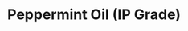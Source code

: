 ---
name: Peppermint Oil (IP Grade)
title: Peppermint Oil (IP Grade)
details:
  - detail:
      key: Usage/Application
      value: Aromatherapy
  - detail:
      key: Grade Standard
      value: Natural
  - detail:
      key: Botanical Name
      value: Pelargonium Graveolens
  - detail:
      key: Physical State
      value: Liquid
  - detail:
      key: Plant Part
      value: Leaves
  - detail:
      key: Purity
      value: L-40
  - detail:
      key: Brand
      value: Natural Aroma
  - detail:
      key: Packaging Size Kg
      value: 5, 25, 200 Kg
  - detail:
      key: Packaging Type
      value: Can, Barrel
showOnHome: false
thumbnail: https://4.imimg.com/data4/GI/PN/MY-3823480/peppermint-essential-oil-500x500.jpg
productImages:
  - https://ucarecdn.com/8213c725-21d0-4ac0-ad5e-c1975c20032b/
category: essential oils
---